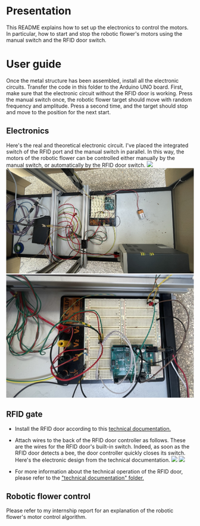 # Presentation  
This README explains how to set up the electronics to control the motors. In particular, how to start and stop the robotic flower's motors using the manual switch and the RFID door switch. 


# User guide 
Once the metal structure has been assembled, install all the electronic circuits. Transfer the code in this folder to the Arduino UNO board. First, make sure that the electronic circuit without the RFID door is working. Press the manual switch once, the robotic flower target should move with random frequency and amplitude. Press a second time, and the target should stop and move to the position for the next start. 

## Electronics 
Here's the real and theoretical electronic circuit. I've placed the integrated switch of the RFID port and the manual switch in parallel. In this way, the motors of the robotic flower can be controlled either manually by the manual switch, or automatically by the RFID door switch. 
![](https://github.com/linaleguellec/BeeDeckBot/blob/main/imgsForReadMe/shemeElec.png)
![](https://github.com/linaleguellec/BeeDeckBot/blob/main/imgsForReadMe/elecGlobale.jpeg)
![](https://github.com/linaleguellec/BeeDeckBot/blob/main/imgsForReadMe/elecZoom.jpeg)

## RFID gate 
- Install the RFID door according to this [technical documentation.](https://github.com/linaleguellec/BeeDeckBot/tree/main/technicalDocumentation/RFIDgate)  

- Attach wires to the back of the RFID door controller as follows. These are the wires for the RFID door's built-in switch. Indeed, as soon as the RFID door detects a bee, the door controller quickly closes its switch. Here's the electronic design from the technical documentation.
![](https://github.com/linaleguellec/BeeDeckBot/blob/main/imgsForReadMe/RFID1.jpeg)
![](https://github.com/linaleguellec/BeeDeckBot/blob/main/imgsForReadMe/RFID2.jpeg)

- For more information about the technical operation of the RFID door, please refer to the ["technical documentation" folder.](https://github.com/linaleguellec/BeeDeckBot/tree/main/technicalDocumentation/RFIDgate)

## Robotic flower control
Please refer to my internship report for an explanation of the robotic flower's motor control algorithm. 

